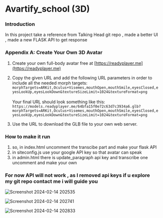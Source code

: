 # Avartify_school (3D)

### Introduction

In this project take a reference from Talking Head git repo , made a better UI , made a new FLASK API to get response

### Appendix A: Create Your Own 3D Avatar

1. Create your own full-body avatar free at [https://readyplayer.me](https://readyplayer.me)

2. Copy the given URL and add the following URL parameters in order to include all the needed morph targets:<br>`morphTargets=ARKit,Oculus+Visemes,mouthOpen,mouthSmile,eyesClosed,eyesLookUp,eyesLookDown&textureSizeLimit=1024&textureFormat=png`<br><br>Your final URL should look something like this:<br>`https://models.readyplayer.me/64bfa15f0e72c63d7c3934a6.glb?morphTargets=ARKit,Oculus+Visemes,mouthOpen,mouthSmile,eyesClosed,eyesLookUp,eyesLookDown&textureSizeLimit=1024&textureFormat=png`

3. Use the URL to download the GLB file to your own web server.

### How to make it run

1. so, in index.html uncomment the transcibe part and make your flask API 
2. in siteconfig.js use your google API key so that avatar can speak
3. in admin.html there is update_paragraph api key and transcribe one uncomment and make your own

### For now API will not work , as I removed api keys if u explore my git repo contact me i will guide you

![Screenshot 2024-02-14 202535](https://github.com/vpriyanshu671/Avartify_3D_Model/assets/112311383/16dddda1-fc8e-4b6b-b866-20014e436126)

![Screenshot 2024-02-14 202741](https://github.com/vpriyanshu671/Avartify_3D_Model/assets/112311383/eb03136a-9646-44f9-aff8-6cf64566651a)

![Screenshot 2024-02-14 202833](https://github.com/vpriyanshu671/Avartify_3D_Model/assets/112311383/fc4a4036-50eb-4b6c-8f3d-07d32c681563)





